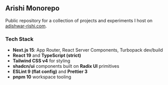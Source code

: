 ## Arishi Monorepo

Public repository for a collection of projects and experiments I host on [adishwar-rishi.com](https://adishwar-rishi.com).

### Tech Stack

- **Next.js 15**: App Router, React Server Components, Turbopack dev/build
- **React 19** and **TypeScript (strict)**
- **Tailwind CSS v4** for styling
- **shadcn/ui** components built on **Radix UI** primitives
- **ESLint 9 (flat config)** and **Prettier 3**
- **pnpm 10** workspace tooling
